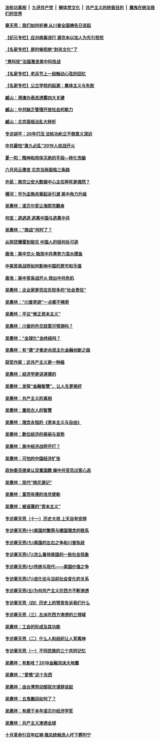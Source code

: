 ####  [法轮功真相](../../../../basic/blob/master/README.md?t=06261931) &nbsp;|&nbsp; [九评共产党](../../../../9ping.md/blob/master/README.md?t=06261931) &nbsp;|&nbsp; [解体党文化](../../../../jtdwh.md/blob/master/README.md?t=06261931)  &nbsp;|&nbsp; [共产主义的终极目的](../../../../gczydzjmd.md/blob/master/README.md?t=06261931) &nbsp;|&nbsp; [魔鬼在统治我们的世界](../../../../mgztzwmdsj.md/blob/master/README.md?t=06261931) 

#### [章天亮：我们如何祈祷 从川普全国祷告日说起](../pages/nsc423/n11944627.md?t=06261931) 

#### [【纪元专栏】应对病毒流行 渥京未以加人为先引担忧](../pages/nsc423/n11875714.md?t=06261931) 

#### [【名家专栏】是时候拒绝“封杀文化”了](../pages/nsc423/n11814093.md?t=06261931) 

#### [“黑科技”治国激发美中科技战](../pages/nsc423/n11638056.md?t=06261931) 

#### [【名家专栏】老兵节上一段触动心弦的回忆](../pages/nsc423/n11646016.md?t=06261931) 

#### [【名家专栏】公立学校的起源：集体主义与失败](../pages/nsc423/n11601833.md?t=06261931) 

#### [臧山：港澳办表态透露四大关键](../pages/nsc423/n11421628.md?t=06261931) 

#### [臧山：中共缺乏管理开放社会的能力](../pages/nsc423/n11407457.md?t=06261931) 

#### [臧山：北京面临治乱大转折](../pages/nsc423/n11406895.md?t=06261931) 

#### [专访胡平：20年打压 法轮功屹立不倒意义深远](../pages/nsc423/n11398800.md?t=06261931) 

#### [中共最怕“逢九必乱”2019人权战开火](../pages/nsc423/n11385248.md?t=06261931) 

#### [夏一阳：精神和肉体灭绝的手段—转化洗脑](../pages/nsc423/n11368250.md?t=06261931) 

#### [六月风云激变 北京当局面临三条路](../pages/nsc423/n11313668.md?t=06261931) 

#### [许茹：南京公安大数据中心主任猝死是偶然？](../pages/nsc423/n11064744.md?t=06261931) 

#### [横河：华为孟晚舟案起诉引渡 美中角力升级](../pages/nsc423/n11027230.md?t=06261931) 

#### [吴惠林：诺贝尔奖让海耶克翻身](../pages/nsc423/n10890049.md?t=06261931) 

#### [何坚：逃逃逃 逃离中国与逃离中共](../pages/nsc423/n10592891.md?t=06261931) 

#### [吴惠林：“商战”何时了？](../pages/nsc423/n10573558.md?t=06261931) 

#### [从网贷爆雷到股灾 中国人的钱何处可逃](../pages/nsc423/n10572800.md?t=06261931) 

#### [唐浩：美中交火 隐现中共黑势力混水摸鱼](../pages/nsc423/n10544040.md?t=06261931) 

#### [中美贸易战将如何影响中国的房市和币值](../pages/nsc423/n10543697.md?t=06261931) 

#### [唐浩：美中贸易战开火 烧出中共危机](../pages/nsc423/n10540126.md?t=06261931) 

#### [吴惠林：企业家是否应负较多的“社会责任”](../pages/nsc423/n10535022.md?t=06261931) 

#### [吴惠林：“川普奇迹”一点都不稀奇](../pages/nsc423/n10512808.md?t=06261931) 

#### [吴惠林：平议“修正资本主义”](../pages/nsc423/n10495724.md?t=06261931) 

#### [吴惠林：川普的外交政策可预测吗？](../pages/nsc423/n10462387.md?t=06261931) 

#### [吴惠林：“全球化”会终结吗？](../pages/nsc423/n10452838.md?t=06261931) 

#### [吴惠林：有“德”才能走向民主化金融创新之路](../pages/nsc423/n10432292.md?t=06261931) 

#### [获奖作家：这共产主义是一种癌](../pages/nsc423/n10431541.md?t=06261931) 

#### [吴惠林：经济学是讲道德的](../pages/nsc423/n10398014.md?t=06261931) 

#### [吴惠林：发挥“金融智慧”，让人生更美好](../pages/nsc423/n10375019.md?t=06261931) 

#### [吴惠林：共产主义的真相](../pages/nsc423/n10351394.md?t=06261931) 

#### [吴惠林：重拾古人的智慧](../pages/nsc423/n10337691.md?t=06261931) 

#### [吴惠林：理念永恒的《资本主义与自由》](../pages/nsc423/n10316274.md?t=06261931) 

#### [吴惠林：数位经济的美丽与哀愁](../pages/nsc423/n10292946.md?t=06261931) 

#### [吴惠林：美中经济战将开打？](../pages/nsc423/n10258825.md?t=06261931) 

#### [吴惠林：可怕的中国经济扩张](../pages/nsc423/n10219147.md?t=06261931) 

#### [政协委员提承认双重国籍 揭中共官员过客心态](../pages/nsc423/n10208809.md?t=06261931) 

#### [吴惠林：现代“桃花源记”](../pages/nsc423/n10185234.md?t=06261931) 

#### [吴惠林：富而有德的洛克斐勒](../pages/nsc423/n10142264.md?t=06261931) 

#### [吴惠林：被诬蔑的“资本主义”](../pages/nsc423/n10124816.md?t=06261931) 

#### [专访章天亮（十一）历史大戏 上天自有安排](../pages/nsc423/n10094905.md?t=06261931) 

#### [专访章天亮(十)美国的繁荣与建国理念的联系](../pages/nsc423/n10094899.md?t=06261931) 

#### [专访章天亮(九)美国的左右之争和川普执政](../pages/nsc423/n10094889.md?t=06261931) 

#### [专访章天亮(八)怎么看待美国的一些社会现象](../pages/nsc423/n10094857.md?t=06261931) 

#### [专访章天亮(七)传统与现代——美国价值之争](../pages/nsc423/n10093140.md?t=06261931) 

#### [专访章天亮(六)进化论与当前社会变化的关系](../pages/nsc423/n10092036.md?t=06261931) 

#### [专访章天亮(五)为何共产主义在西方不断渗透](../pages/nsc423/n10083620.md?t=06261931) 

#### [专访章天亮（四）历史上的预言告诉我们什么](../pages/nsc423/n10083606.md?t=06261931) 

#### [专访章天亮（三）左派在西方渗透的三领域](../pages/nsc423/n10081115.md?t=06261931) 

#### [吴惠林：工会的形成及其功能](../pages/nsc423/n10080633.md?t=06261931) 

#### [专访章天亮（二）什么人和组织让人背离神](../pages/nsc423/n10076637.md?t=06261931) 

#### [专访章天亮（一）不同民族的三个共同记忆](../pages/nsc423/n10074188.md?t=06261931) 

#### [吴惠林：有影呒？2018金融泡沫大地震](../pages/nsc423/n10040534.md?t=06261931) 

#### [吴惠林：“爱情”这个东西](../pages/nsc423/n10019423.md?t=06261931) 

#### [吴惠林：由台湾劳动部政次请辞说起](../pages/nsc423/n9979679.md?t=06261931) 

#### [吴惠林：五鬼搬运如何了？](../pages/nsc423/n9925338.md?t=06261931) 

#### [吴惠林：有感于本年诺贝尔经济学奖](../pages/nsc423/n9871883.md?t=06261931) 

#### [吴惠林：共产主义渗透全球](../pages/nsc423/n9812748.md?t=06261931) 

#### [十月革命引百年红祸 俄总统候选人吁下葬列宁](../pages/nsc423/n9810182.md?t=06261931) 

